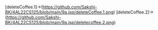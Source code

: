 [deleteCoffee.1]->(https://github.com/Sakshi-BK/4AL22CS125/blob/main/9a.jsp/deleteCoffee.1.png)
[deleteCoffee.2]->(https://github.com/Sakshi-BK/4AL22CS125/blob/main/9a.jsp/deletecoffee.2.png)
